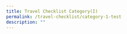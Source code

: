 ```yaml
---
title: Travel Checklist Category(I)
permalink: /travel-checklist/category-1-test
description: ""
---
```

